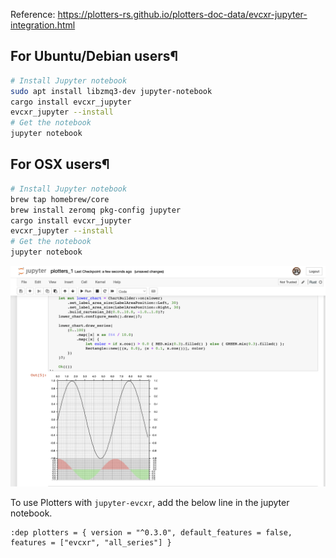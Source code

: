 
Reference: https://plotters-rs.github.io/plotters-doc-data/evcxr-jupyter-integration.html

## For Ubuntu/Debian users¶

```bash
# Install Jupyter notebook 
sudo apt install libzmq3-dev jupyter-notebook
cargo install evcxr_jupyter
evcxr_jupyter --install
# Get the notebook
jupyter notebook
```

## For OSX users¶
```bash
# Install Jupyter notebook 
brew tap homebrew/core
brew install zeromq pkg-config jupyter
cargo install evcxr_jupyter
evcxr_jupyter --install
# Get the notebook
jupyter notebook
```

![](./plotters_1.png)

To use Plotters with `jupyter-evcxr`, add the below line in the jupyter notebook.
```
:dep plotters = { version = "^0.3.0", default_features = false, features = ["evcxr", "all_series"] }
```